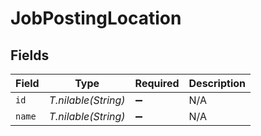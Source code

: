 # JobPostingLocation


## Fields

| Field               | Type                | Required            | Description         |
| ------------------- | ------------------- | ------------------- | ------------------- |
| `id`                | *T.nilable(String)* | :heavy_minus_sign:  | N/A                 |
| `name`              | *T.nilable(String)* | :heavy_minus_sign:  | N/A                 |
